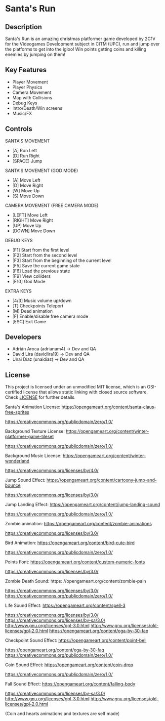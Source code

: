 # Santa's Run

## Description

Santa's Run is an amazing christmas platformer game developed by 2C1V for the Videogames Development subject in CITM (UPC), run and jump over the platforms to get into the igloo!
Win points getting coins and killing enemies by jumping on them!

## Key Features

 - Player Movement
 - Player Physics
 - Camera Movement
 - Map with Collisions
 - Debug Keys
 - Intro/Death/Win screens
 - Music/FX
 
## Controls

 SANTA'S MOVEMENT
 - [A] Run Left
 - [D] Run Right
 - [SPACE] Jump

 SANTA'S MOVEMENT (GOD MODE)
 - [A] Move Left
 - [D] Move Right
 - [W] Move Up
 - [S] Move Down
 
 CAMERA MOVEMENT (FREE CAMERA MODE)
 - [LEFT] Move Left
 - [RIGHT] Move Right
 - [UP] Move Up
 - [DOWN] Move Down

 DEBUG KEYS
 - [F1] Start from the first level
 - [F2] Start from the second level
 - [F3] Start from the beginning of the current level
 - [F5] Save the current game state
 - [F6] Load the previous state
 - [F9] View colliders
 - [F10] God Mode
 
 EXTRA KEYS
 - [4/3] Music volume up/down
 - [T] Checkpoints Teleport
 - [M] Dead animation
 - [F] Enable/disable free camera mode
 - [ESC] Exit Game

## Developers

 - Adrián Aroca (adrianam4) -> Dev and QA
 - David Lira (davidlira19) -> Dev and QA
 - Unai Díaz (unaidiaz) -> Dev and QA

## License

This project is licensed under an unmodified MIT license, which is an OSI-certified license that allows static linking with closed source software. Check [LICENSE](LICENSE) for further details.

Santa's Animation License: https://opengameart.org/content/santa-claus-free-sprites

https://creativecommons.org/publicdomain/zero/1.0/

Background Texture License: https://opengameart.org/content/winter-platformer-game-tileset

https://creativecommons.org/publicdomain/zero/1.0/

Background Music License: https://opengameart.org/content/winter-wonderland

https://creativecommons.org/licenses/by/4.0/

Jump Sound Effect: https://opengameart.org/content/cartoony-jump-and-bounce

https://creativecommons.org/licenses/by/3.0/

Jump Landing Effect: https://opengameart.org/content/jump-landing-sound

https://creativecommons.org/publicdomain/zero/1.0/

Zombie animation: https://opengameart.org/content/zombie-animations

https://creativecommons.org/licenses/by/3.0/

Bird Animation: https://opengameart.org/content/bird-cute-bird

https://creativecommons.org/publicdomain/zero/1.0/

Points Font: https://opengameart.org/content/custom-numeric-fonts

https://creativecommons.org/licenses/by/3.0/

Zombie Death Sound: https: //opengameart.org/content/zombie-pain

https://creativecommons.org/licenses/by/3.0/
https://creativecommons.org/publicdomain/zero/1.0/

Life Sound Effect: https://opengameart.org/content/spell-3

https://creativecommons.org/licenses/by/3.0/
https://creativecommons.org/licenses/by-sa/3.0/
http://www.gnu.org/licenses/gpl-3.0.html
http://www.gnu.org/licenses/old-licenses/gpl-2.0.html
https://opengameart.org/content/oga-by-30-faq

Checkpoint Sound Effect: https://opengameart.org/content/point-bell

https://opengameart.org/content/oga-by-30-faq
https://creativecommons.org/publicdomain/zero/1.0/

Coin Sound Effect: https://opengameart.org/content/coin-drop

https://creativecommons.org/publicdomain/zero/1.0/

Fall Sound Effect: https://opengameart.org/content/falling-body

https://creativecommons.org/licenses/by-sa/3.0/
http://www.gnu.org/licenses/gpl-3.0.html
http://www.gnu.org/licenses/old-licenses/gpl-2.0.html

(Coin and hearts animations and textures are self made)